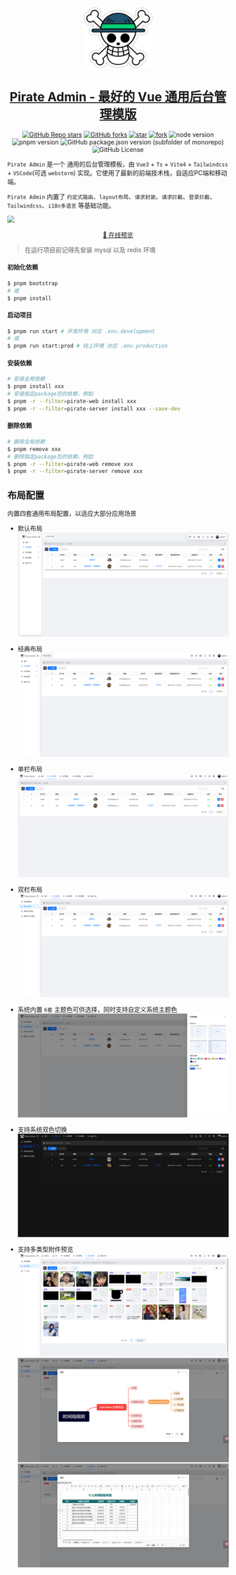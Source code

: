 <p align="center">
  <a href="https://github.com/lxl-sql/Pirate-Vue">
    <img width="160" src="/packages/web/src/assets/images/logo_piece.png">
  </a>
</p>

<h1 align="center">
  <a href="https://github.com/lxl-sql/Pirate-Vue" target="_blank">Pirate Admin - 最好的 Vue 通用后台管理模版</a>
</h1>
<div align="center">

[![GitHub Repo stars](https://img.shields.io/github/stars/123ten/Pirate-Vue?style=flat&logo=github)](https://github.com/123ten/Pirate-Vue)
[![GitHub forks](https://img.shields.io/github/forks/123ten/Pirate-Vue?style=flat&logo=github)](https://github.com/123ten/Pirate-Vue)
[![star](https://gitee.com/spongebob_dhl/Pirate-Vue/badge/star.svg?theme=dark)](https://gitee.com/spongebob_dhl/Pirate-Vue/stargazers)
[![fork](https://gitee.com/spongebob_dhl/Pirate-Vue/badge/fork.svg?theme=dark)](https://gitee.com/spongebob_dhl/Pirate-Vue/members)
![node version](https://img.shields.io/badge/node-%3E%3D16-green)
![pnpm version](https://img.shields.io/badge/pnpm-%3E%3D7.30-green)
![GitHub package.json version (subfolder of monorepo)](https://img.shields.io/github/package-json/v/123ten/Pirate-Vue)
![GitHub License](https://img.shields.io/github/license/123ten/Pirate-Vue)

</div>

`Pirate Admin` 是一个 通用的后台管理模板，由 `Vue3` + `Ts` + `Vite4` + `Tailwindcss` + `VSCode`(可选 `webstorm`)
实现。它使用了最新的前端技术栈，自适应PC端和移动端。

`Pirate Admin` 内置了 `约定式路由`、`layout布局`、`请求封装`、`请求拦截`、`登录拦截`、`Tailwindcss`、`i18n多语言` 等基础功能。

![](https://raw.githubusercontent.com/andreasbm/readme/master/assets/lines/rainbow.png)

<p align="center">
  <a href="https://admin.bqrlm.cn/" target="_blank">📱 在线预览</a>
  <!-- <span style="margin:0 10px;">|</span> -->
  <!-- <a href="https://codercup.github.io/unibest-docs/" target="_blank">📖 阅读文档</a> -->
</p>

> 在运行项目前记得先安装 mysql 以及 redis 环境

#### 初始化依赖

```bash
$ pnpm bootstrap
# 或
$ pnpm install
```

#### 启动项目

```bash
$ pnpm run start # 开发环境 对应 .env.development
# 或
$ pnpm run start:prod # 线上环境 对应 .env.production
```

#### 安装依赖

```bash
# 安装全局依赖
$ pnpm install xxx
# 安装指定package包的依赖，例如
$ pnpm -r --filter=pirate-web install xxx
$ pnpm -r --filter=pirate-server install xxx --save-dev
```

#### 删除依赖

```bash
# 删除全局依赖
$ pnpm remove xxx
# 删除指定package包的依赖，例如
$ pnpm -r --filter=pirate-web remove xxx
$ pnpm -r --filter=pirate-server remove xxx
```

## 布局配置

内置四套通用布局配置，以适应大部分应用场景

- 默认布局
  ![img.png](/assets/images/img.png)

- 经典布局
  ![img.png](/assets/images/img_1.png)

- 单栏布局
  ![img.png](/assets/images/img_2.png)

- 双栏布局
  ![img.png](/assets/images/img_3.png)

- 系统内置 `6套` 主题色可供选择，同时支持自定义系统主题色
  ![img.png](/assets/images/img_4.png)

- 支持系统双色切换
  ![img.png](/assets/images/img_5.png)

- 支持多类型附件预览
  ![img.png](/assets/images/img_6.png)
  ![img.png](/assets/images/img_7.png)
  ![img.png](/assets/images/img_8.png)
